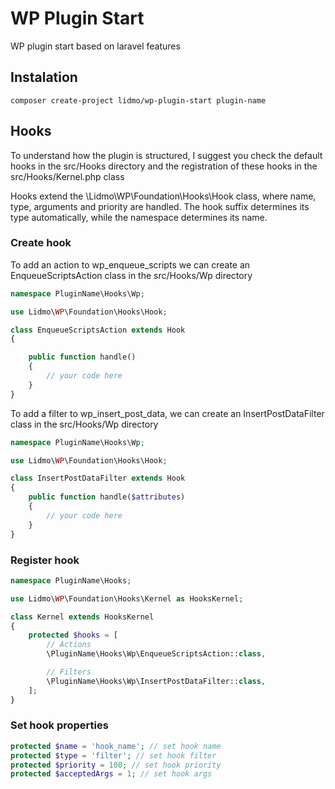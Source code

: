 # WP Plugin Start
WP plugin start based on laravel features  

## Instalation
```shell
composer create-project lidmo/wp-plugin-start plugin-name
```

## Hooks
To understand how the plugin is structured, I suggest you check the default hooks in the src/Hooks directory 
and the registration of these hooks in the src/Hooks/Kernel.php class  

Hooks extend the \Lidmo\WP\Foundation\Hooks\Hook class, where name, type, arguments and priority are handled. The hook 
suffix determines its type automatically, while the namespace determines its name.  

### Create hook
  
To add an action to wp_enqueue_scripts we can create an EnqueueScriptsAction class in the src/Hooks/Wp directory  
```php
namespace PluginName\Hooks\Wp;

use Lidmo\WP\Foundation\Hooks\Hook;

class EnqueueScriptsAction extends Hook
{

    public function handle()
    {
        // your code here
    }
}
```
To add a filter to wp_insert_post_data, we can create an InsertPostDataFilter class in the src/Hooks/Wp directory  
```php
namespace PluginName\Hooks\Wp;

use Lidmo\WP\Foundation\Hooks\Hook;

class InsertPostDataFilter extends Hook
{
    public function handle($attributes)
    {
        // your code here
    }
}
```
### Register hook
```php
namespace PluginName\Hooks;

use Lidmo\WP\Foundation\Hooks\Kernel as HooksKernel;

class Kernel extends HooksKernel
{
    protected $hooks = [
        // Actions
        \PluginName\Hooks\Wp\EnqueueScriptsAction::class,

        // Filters
        \PluginName\Hooks\Wp\InsertPostDataFilter::class,
    ];
}
```
### Set hook properties
```php
protected $name = 'hook_name'; // set hook name
protected $type = 'filter'; // set hook filter
protected $priority = 100; // set hook priority
protected $acceptedArgs = 1; // set hook args
```